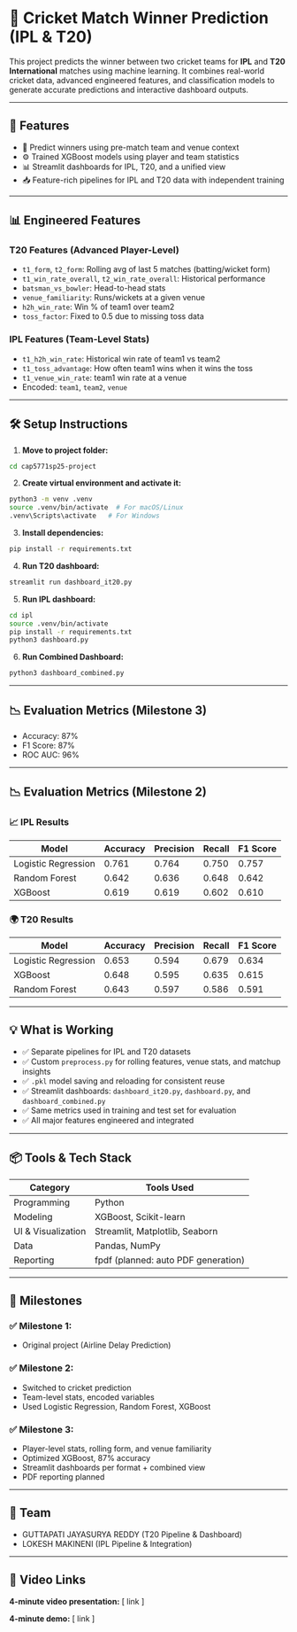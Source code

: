 # 🏏 Cricket Match Winner Prediction (IPL & T20)

This project predicts the winner between two cricket teams for **IPL** and **T20 International** matches using machine learning. It combines real-world cricket data, advanced engineered features, and classification models to generate accurate predictions and interactive dashboard outputs.

---

## 🚀 Features

- 🔮 Predict winners using pre-match team and venue context
- ⚙️ Trained XGBoost models using player and team statistics
- 📊 Streamlit dashboards for IPL, T20, and a unified view
- 📥 Feature-rich pipelines for IPL and T20 data with independent training

---

## 📊 Engineered Features

### T20 Features (Advanced Player-Level)
- `t1_form`, `t2_form`: Rolling avg of last 5 matches (batting/wicket form)
- `t1_win_rate_overall`, `t2_win_rate_overall`: Historical performance
- `batsman_vs_bowler`: Head-to-head stats
- `venue_familiarity`: Runs/wickets at a given venue
- `h2h_win_rate`: Win % of team1 over team2
- `toss_factor`: Fixed to 0.5 due to missing toss data

### IPL Features (Team-Level Stats)
- `t1_h2h_win_rate`: Historical win rate of team1 vs team2
- `t1_toss_advantage`: How often team1 wins when it wins the toss
- `t1_venue_win_rate`: team1 win rate at a venue
- Encoded: `team1`, `team2`, `venue`

---

## 🛠️ Setup Instructions

1. **Move to project folder:**
```bash
cd cap5771sp25-project
```

2. **Create virtual environment and activate it:**
```bash
python3 -m venv .venv
source .venv/bin/activate  # For macOS/Linux
.venv\Scripts\activate   # For Windows
```

3. **Install dependencies:**
```bash
pip install -r requirements.txt
```

4. **Run T20 dashboard:**
```bash
streamlit run dashboard_it20.py
```

5. **Run IPL dashboard:**
```bash
cd ipl
source .venv/bin/activate
pip install -r requirements.txt
python3 dashboard.py
```

6. **Run Combined Dashboard:**
```bash
python3 dashboard_combined.py
```

---

## 📉 Evaluation Metrics (Milestone 3)

- Accuracy: 87%
- F1 Score: 87%
- ROC AUC: 96%

---

## 📉 Evaluation Metrics (Milestone 2)

### 📈 IPL Results
| Model               | Accuracy | Precision | Recall | F1 Score |
|--------------------|----------|-----------|--------|----------|
| Logistic Regression| 0.761    | 0.764     | 0.750  | 0.757    |
| Random Forest      | 0.642    | 0.636     | 0.648  | 0.642    |
| XGBoost            | 0.619    | 0.619     | 0.602  | 0.610    |

### 🌍 T20 Results
| Model               | Accuracy | Precision | Recall | F1 Score |
|--------------------|----------|-----------|--------|----------|
| Logistic Regression| 0.653    | 0.594     | 0.679  | 0.634    |
| XGBoost            | 0.648    | 0.595     | 0.635  | 0.615    |
| Random Forest      | 0.643    | 0.597     | 0.586  | 0.591    |

---

## 💡 What is Working

- ✅ Separate pipelines for IPL and T20 datasets
- ✅ Custom `preprocess.py` for rolling features, venue stats, and matchup insights
- ✅ `.pkl` model saving and reloading for consistent reuse
- ✅ Streamlit dashboards: `dashboard_it20.py`, `dashboard.py`, and `dashboard_combined.py`
- ✅ Same metrics used in training and test set for evaluation
- ✅ All major features engineered and integrated

---

## 📦 Tools & Tech Stack

| Category         | Tools Used                                  |
|------------------|----------------------------------------------|
| Programming      | Python                                       |
| Modeling         | XGBoost, Scikit-learn                        |
| UI & Visualization | Streamlit, Matplotlib, Seaborn            |
| Data             | Pandas, NumPy                                |
| Reporting        | fpdf (planned: auto PDF generation)         |

---

## 📄 Milestones

### ✅ Milestone 1:
- Original project (Airline Delay Prediction)

### ✅ Milestone 2:
- Switched to cricket prediction
- Team-level stats, encoded variables
- Used Logistic Regression, Random Forest, XGBoost

### ✅ Milestone 3:
- Player-level stats, rolling form, and venue familiarity
- Optimized XGBoost, 87% accuracy
- Streamlit dashboards per format + combined view
- PDF reporting planned

---

## 👥 Team
- GUTTAPATI JAYASURYA REDDY (T20 Pipeline & Dashboard)
- LOKESH MAKINENI (IPL Pipeline & Integration)

---

## 🎥 Video Links

**4-minute video presentation:**
[ link ]

**4-minute demo:**
[ link ]
